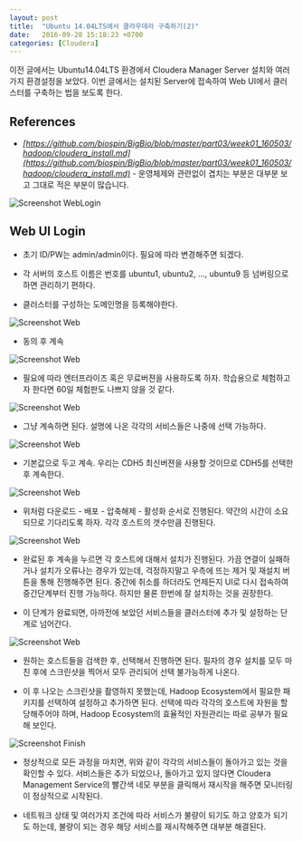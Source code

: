 ```yaml
---
layout: post
title:  "Ubuntu 14.04LTS에서 클라우데라 구축하기(2)"
date:   2016-09-28 15:18:23 +0700
categories: [Cloudera]
---
```


이전 글에서는 Ubuntu14.04LTS 환경에서 Cloudera Manager Server 설치와 여러가지 환경설정을 보았다. 이번 글에서는 설치된 Server에 접속하여 Web UI에서 클러스터를 구축하는 법을 보도록 한다.

## References
+   <em>[https://github.com/biospin/BigBio/blob/master/part03/week01_160503/hadoop/cloudera_install.md](https://github.com/biospin/BigBio/blob/master/part03/week01_160503/hadoop/cloudera_install.md)</em> - 운영체제와 관련없이 겹치는 부분은 대부분 보고 그대로 적은 부분이 많습니다.


![Screenshot WebLogin](https://raw.githubusercontent.com/yangyangii/yangyangii.github.io/master/static/img/_posts/WebUI-Login.JPG  "Screenshot WebLogin")

## Web UI Login
+   초기 ID/PW는 admin/admin이다. 필요에 따라 변경해주면 되겠다.

+   각 서버의 호스트 이름은 번호를 ubuntu1, ubuntu2, ..., ubuntu9 등 넘버링으로 하면 관리하기 편하다.

+   클러스터를 구성하는 도메인명을 등록해야한다.


![Screenshot Web](https://raw.githubusercontent.com/yangyangii/yangyangii.github.io/master/static/img/_posts/web1.JPG  "Screenshot Web")

+   동의 후 계속

![Screenshot Web](https://raw.githubusercontent.com/yangyangii/yangyangii.github.io/master/static/img/_posts/web2.JPG  "Screenshot Web")

+   필요에 따라 엔터프라이즈 혹은 무료버젼을 사용하도록 하자. 학습용으로 체험하고자 한다면 60일 체험판도 나쁘지 않을 것 같다.

![Screenshot Web](https://raw.githubusercontent.com/yangyangii/yangyangii.github.io/master/static/img/_posts/web3.JPG  "Screenshot Web")

+   그냥 계속하면 된다. 설명에 나온 각각의 서비스들은 나중에 선택 가능하다.

![Screenshot Web](https://raw.githubusercontent.com/yangyangii/yangyangii.github.io/master/static/img/_posts/web4.JPG  "Screenshot Web")

+   기본값으로 두고 계속. 우리는 CDH5 최신버젼을 사용할 것이므로 CDH5를 선택한 후 계속한다.

![Screenshot Web](https://raw.githubusercontent.com/yangyangii/yangyangii.github.io/master/static/img/_posts/web5.JPG  "Screenshot Web")

+   위처럼 다운로드 - 배포 - 압축해제 - 활성화 순서로 진행된다. 약간의 시간이 소요되므로 기다리도록 하자. 각각 호스트의 갯수만큼 진행된다.

![Screenshot Web](https://raw.githubusercontent.com/yangyangii/yangyangii.github.io/master/static/img/_posts/web6.JPG  "Screenshot Web")

+   완료된 후 계속을 누르면 각 호스트에 대해서 설치가 진행된다. 가끔 연결이 실패하거나 설치가 오류나는 경우가 있는데, 걱정하지말고 우측에 뜨는 제거 및 재설치 버튼을 통해 진행해주면 된다. 중간에 취소를 하더라도 언제든지 UI로 다시 접속하여 중간단계부터 진행 가능하다. 하지만 물론 한번에 잘 설치하는 것을 권장한다.

+	이 단계가 완료되면, 아까전에 보았던 서비스들을 클러스터에 추가 및 설정하는 단계로 넘어간다.

![Screenshot Web](https://raw.githubusercontent.com/yangyangii/yangyangii.github.io/master/static/img/_posts/web7.JPG  "Screenshot Web")

+	원하는 호스트들을 검색한 후, 선택해서 진행하면 된다. 필자의 경우 설치를 모두 마친 후에 스크린샷을 찍어서 모두 관리되어 선택 불가능하게 나온다.

+	이 후 나오는 스크린샷을 촬영하지 못했는데, Hadoop Ecosystem에서 필요한 패키지를 선택하여 설정하고 추가하면 된다. 선택에 따라 각각의 호스트에 자원을 할당해주어야 하며, Hadoop Ecosystem의 효율적인 자원관리는 따로 공부가 필요해 보인다.

![Screenshot Finish](https://raw.githubusercontent.com/yangyangii/yangyangii.github.io/master/static/img/_posts/cluster-finish.JPG  "Screenshot Finish")

+	정상적으로 모든 과정을 마치면, 위와 같이 각각의 서비스들이 돌아가고 있는 것을 확인할 수 있다. 서비스들은 추가 되었으나, 돌아가고 있지 않다면 Cloudera Management Service의 빨간색 네모 부분을 클릭해서 재시작을 해주면 모니터링이 정상적으로 시작된다.

+	네트워크 상태 및 여러가지 조건에 따라 서비스가 불량이 되기도 하고 양호가 되기도 하는데, 불량이 되는 경우 해당 서비스를 재시작해주면 대부분 해결된다.


[jekyll-gh]: https://github.com/mojombo/jekyll
[jekyll]:    http://jekyllrb.com
